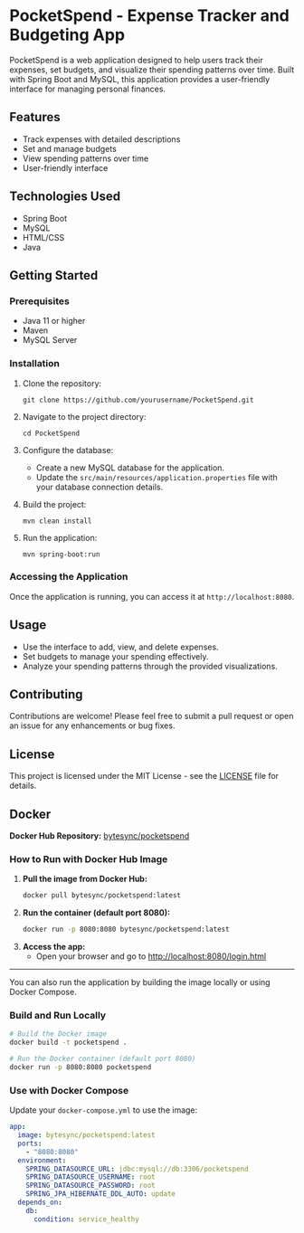 # PocketSpend - Expense Tracker and Budgeting App

PocketSpend is a web application designed to help users track their expenses, set budgets, and visualize their spending patterns over time. Built with Spring Boot and MySQL, this application provides a user-friendly interface for managing personal finances.

## Features

- Track expenses with detailed descriptions
- Set and manage budgets
- View spending patterns over time
- User-friendly interface

## Technologies Used

- Spring Boot
- MySQL
- HTML/CSS
- Java

## Getting Started

### Prerequisites

- Java 11 or higher
- Maven
- MySQL Server

### Installation

1. Clone the repository:
   ```
   git clone https://github.com/yourusername/PocketSpend.git
   ```

2. Navigate to the project directory:
   ```
   cd PocketSpend
   ```

3. Configure the database:
   - Create a new MySQL database for the application.
   - Update the `src/main/resources/application.properties` file with your database connection details.

4. Build the project:
   ```
   mvn clean install
   ```

5. Run the application:
   ```
   mvn spring-boot:run
   ```

### Accessing the Application

Once the application is running, you can access it at `http://localhost:8080`.

## Usage

- Use the interface to add, view, and delete expenses.
- Set budgets to manage your spending effectively.
- Analyze your spending patterns through the provided visualizations.

## Contributing

Contributions are welcome! Please feel free to submit a pull request or open an issue for any enhancements or bug fixes.

## License

This project is licensed under the MIT License - see the [LICENSE](LICENSE) file for details.

## Docker

**Docker Hub Repository:** [bytesync/pocketspend](https://hub.docker.com/r/bytesync/pocketspend)

### How to Run with Docker Hub Image

1. **Pull the image from Docker Hub:**
   ```sh
   docker pull bytesync/pocketspend:latest
   ```
2. **Run the container (default port 8080):**
   ```sh
   docker run -p 8080:8080 bytesync/pocketspend:latest
   ```
3. **Access the app:**
   - Open your browser and go to [http://localhost:8080/login.html](http://localhost:8080/login.html)

---

You can also run the application by building the image locally or using Docker Compose.

### Build and Run Locally

```sh
# Build the Docker image
docker build -t pocketspend .

# Run the Docker container (default port 8080)
docker run -p 8080:8080 pocketspend
```

### Use with Docker Compose

Update your `docker-compose.yml` to use the image:

```yaml
app:
  image: bytesync/pocketspend:latest
  ports:
    - "8080:8080"
  environment:
    SPRING_DATASOURCE_URL: jdbc:mysql://db:3306/pocketspend
    SPRING_DATASOURCE_USERNAME: root
    SPRING_DATASOURCE_PASSWORD: root
    SPRING_JPA_HIBERNATE_DDL_AUTO: update
  depends_on:
    db:
      condition: service_healthy
```
